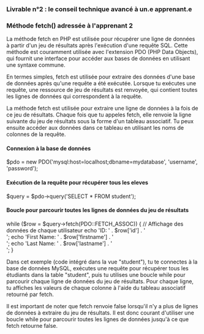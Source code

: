 

### Livrable n°2 : le conseil technique avancé à un.e apprenant.e

### Méthode fetch() adressée à l'apprenant 2


La méthode fetch en PHP est utilisée pour récupérer une ligne de données à partir d'un jeu de résultats après l'exécution d'une requête SQL. 
Cette méthode est couramment utilisée avec l'extension PDO (PHP Data Objects), qui fournit une interface pour accéder aux bases de données en utilisant une syntaxe commune.

En termes simples, fetch est utilisée pour extraire des données d'une base de données après qu'une requête a été exécutée. Lorsque tu exécutes une requête, une ressource de jeu de résultats est renvoyée, qui contient toutes les lignes de données qui correspondent à la requête.

La méthode fetch est utilisée pour extraire une ligne de données à la fois de ce jeu de résultats. Chaque fois que tu appeles fetch, elle renvoie la ligne suivante du jeu de résultats sous la forme d'un tableau associatif. Tu peux ensuite accéder aux données dans ce tableau en utilisant les noms de colonnes de la requête.


#### Connexion à la base de données 

$pdo = new PDO('mysql:host=localhost;dbname=mydatabase', 'username', 'password'); 

 #### Exécution de la requête pour récupérer tous les eleves
 
 $query = $pdo->query('SELECT * FROM student');

#### Boucle pour parcourir toutes les lignes de données du jeu de résultats

while ($row = $query->fetch(PDO::FETCH_ASSOC)) {
    // Affichage des données de chaque utilisateur
    echo 'ID: ' . $row['id'] . '<br>';
    echo 'First Name: ' . $row['firstname'] . '<br>';
    echo 'Last Name: ' . $row['lastname'] . '<br>';
}

Dans cet exemple (code intégré dans la vue "student"), tu te connectes à la base de données MySQL, exécutes une requête pour récupérer tous les étudiants dans la table "student", puis tu utilises une boucle while pour parcourir chaque ligne de données du jeu de résultats. Pour chaque ligne, tu affiches les valeurs de chaque colonne à l'aide du tableau associatif retourné par fetch.

Il est important de noter que fetch renvoie false lorsqu'il n'y a plus de lignes de données à extraire du jeu de résultats. Il est donc courant d'utiliser une boucle while pour parcourir toutes les lignes de données jusqu'à ce que fetch retourne false.